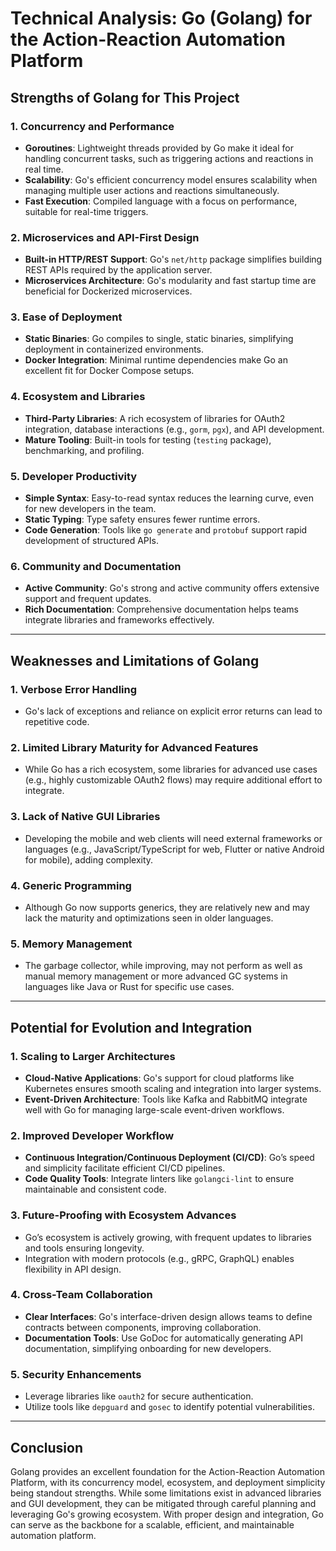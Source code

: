 # Technical Analysis: Go (Golang) for the Action-Reaction Automation Platform

## Strengths of Golang for This Project

### 1. **Concurrency and Performance**
- **Goroutines**: Lightweight threads provided by Go make it ideal for handling concurrent tasks, such as triggering actions and reactions in real time.
- **Scalability**: Go's efficient concurrency model ensures scalability when managing multiple user actions and reactions simultaneously.
- **Fast Execution**: Compiled language with a focus on performance, suitable for real-time triggers.

### 2. **Microservices and API-First Design**
- **Built-in HTTP/REST Support**: Go's `net/http` package simplifies building REST APIs required by the application server.
- **Microservices Architecture**: Go's modularity and fast startup time are beneficial for Dockerized microservices.

### 3. **Ease of Deployment**
- **Static Binaries**: Go compiles to single, static binaries, simplifying deployment in containerized environments.
- **Docker Integration**: Minimal runtime dependencies make Go an excellent fit for Docker Compose setups.

### 4. **Ecosystem and Libraries**
- **Third-Party Libraries**: A rich ecosystem of libraries for OAuth2 integration, database interactions (e.g., `gorm`, `pgx`), and API development.
- **Mature Tooling**: Built-in tools for testing (`testing` package), benchmarking, and profiling.

### 5. **Developer Productivity**
- **Simple Syntax**: Easy-to-read syntax reduces the learning curve, even for new developers in the team.
- **Static Typing**: Type safety ensures fewer runtime errors.
- **Code Generation**: Tools like `go generate` and `protobuf` support rapid development of structured APIs.

### 6. **Community and Documentation**
- **Active Community**: Go's strong and active community offers extensive support and frequent updates.
- **Rich Documentation**: Comprehensive documentation helps teams integrate libraries and frameworks effectively.

---

## Weaknesses and Limitations of Golang

### 1. **Verbose Error Handling**
- Go's lack of exceptions and reliance on explicit error returns can lead to repetitive code.

### 2. **Limited Library Maturity for Advanced Features**
- While Go has a rich ecosystem, some libraries for advanced use cases (e.g., highly customizable OAuth2 flows) may require additional effort to integrate.

### 3. **Lack of Native GUI Libraries**
- Developing the mobile and web clients will need external frameworks or languages (e.g., JavaScript/TypeScript for web, Flutter or native Android for mobile), adding complexity.

### 4. **Generic Programming**
- Although Go now supports generics, they are relatively new and may lack the maturity and optimizations seen in older languages.

### 5. **Memory Management**
- The garbage collector, while improving, may not perform as well as manual memory management or more advanced GC systems in languages like Java or Rust for specific use cases.

---

## Potential for Evolution and Integration

### 1. **Scaling to Larger Architectures**
- **Cloud-Native Applications**: Go's support for cloud platforms like Kubernetes ensures smooth scaling and integration into larger systems.
- **Event-Driven Architecture**: Tools like Kafka and RabbitMQ integrate well with Go for managing large-scale event-driven workflows.

### 2. **Improved Developer Workflow**
- **Continuous Integration/Continuous Deployment (CI/CD)**: Go’s speed and simplicity facilitate efficient CI/CD pipelines.
- **Code Quality Tools**: Integrate linters like `golangci-lint` to ensure maintainable and consistent code.

### 3. **Future-Proofing with Ecosystem Advances**
- Go’s ecosystem is actively growing, with frequent updates to libraries and tools ensuring longevity.
- Integration with modern protocols (e.g., gRPC, GraphQL) enables flexibility in API design.

### 4. **Cross-Team Collaboration**
- **Clear Interfaces**: Go's interface-driven design allows teams to define contracts between components, improving collaboration.
- **Documentation Tools**: Use GoDoc for automatically generating API documentation, simplifying onboarding for new developers.

### 5. **Security Enhancements**
- Leverage libraries like `oauth2` for secure authentication.
- Utilize tools like `depguard` and `gosec` to identify potential vulnerabilities.

---

## Conclusion
Golang provides an excellent foundation for the Action-Reaction Automation Platform, with its concurrency model, ecosystem, and deployment simplicity being standout strengths. While some limitations exist in advanced libraries and GUI development, they can be mitigated through careful planning and leveraging Go's growing ecosystem. With proper design and integration, Go can serve as the backbone for a scalable, efficient, and maintainable automation platform.
